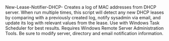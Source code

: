 New-Lease-Notifier-DHCP-
Creates a log of MAC addresses from DHCP server. When run multiple times, this script will detect any new DHCP leases by comparing with a previously created log, notify sysadmin via email, and update its log with relevant values from the lease. Use with Windows Task Scheduler for best results. Requires Windows Remote Server Administration Tools. Be sure to modify server, directory and email notification information.
